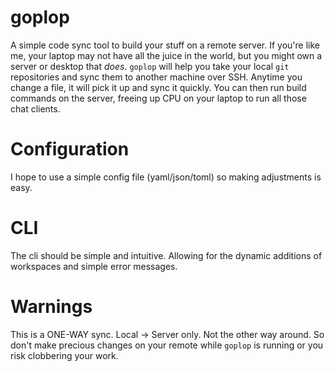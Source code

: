 # goplop
A simple code sync tool to build your stuff on a remote server. If you're like me, your laptop may not have all the juice in the world, but you might own a server or desktop that _does_. `goplop` will help you take your local `git` repositories and sync them to another machine over SSH. Anytime you change a file, it will pick it up and sync it quickly. You can then run build commands on the server, freeing up CPU on your laptop to run all those chat clients.

# Configuration
I hope to use a simple config file (yaml/json/toml) so making adjustments is easy. 

# CLI
The cli should be simple and intuitive. Allowing for the dynamic additions of workspaces and simple error messages.

# Warnings
This is a ONE-WAY sync. Local -> Server only. Not the other way around. So don't make precious changes on your remote while `goplop` is running or you risk clobbering your work.

